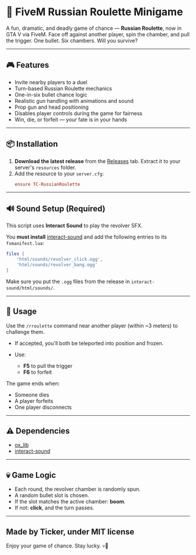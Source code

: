 # 🔫 FiveM Russian Roulette Minigame

A fun, dramatic, and deadly game of chance — **Russian Roulette**, now in GTA V via FiveM. Face off against another player, spin the chamber, and pull the trigger. One bullet. Six chambers. Will you survive?

---

## 🎮 Features

- Invite nearby players to a duel
- Turn-based Russian Roulette mechanics
- One-in-six bullet chance logic
- Realistic gun handling with animations and sound
- Prop gun and head positioning
- Disables player controls during the game for fairness
- Win, die, or forfeit — your fate is in your hands

---

## 📦 Installation

1. **Download the latest release** from the [Releases](https://github.com/TickerDev/TC-RussianRoulette/releases) tab. Extract it to your server's `resources` folder.
2. Add the resource to your `server.cfg`:
   ```cfg
   ensure TC-RussianRoulette
   ```

---

## 🔊 Sound Setup (Required)

This script uses **Interact Sound** to play the revolver SFX.

You **must install** [interact-sound](https://github.com/plunkettscott/interact-sound) and add the following entries to its `fxmanifest.lua`:

```lua
files {
    'html/sounds/revolver_click.ogg',
    'html/sounds/revolver_bang.ogg'
}
```

Make sure you put the `.ogg` files from the release in `interact-sound/html/sounds/`.

---

## 🧠 Usage

Use the `/rroulette` command near another player (within \~3 meters) to challenge them.

- If accepted, you'll both be teleported into position and frozen.
- Use:

  - **F5** to pull the trigger
  - **F6** to forfeit

The game ends when:

- Someone dies
- A player forfeits
- One player disconnects

---

## ⚠ Dependencies

- [ox_lib](https://github.com/overextended/ox_lib)
- [interact-sound](https://github.com/plunkettscott/interact-sound)

---

## 💀 Game Logic

- Each round, the revolver chamber is randomly spun.
- A random bullet slot is chosen.
- If the slot matches the active chamber: **boom**.
- If not: **click**, and the turn passes.

---

## Made by Ticker, under MIT license

Enjoy your game of chance. Stay lucky. 💀🔫

